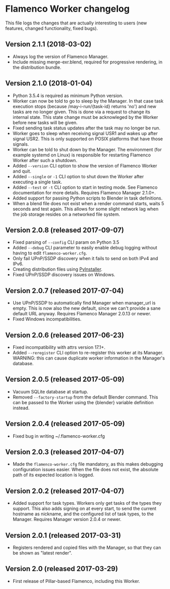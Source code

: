 # Flamenco Worker changelog

This file logs the changes that are actually interesting to users (new features,
changed functionality, fixed bugs).

## Version 2.1.1 (2018-03-02)

- Always log the version of Flamenco Manager.
- Include missing merge-exr.blend, required for progressive rendering, in the distribution bundle.


## Version 2.1.0 (2018-01-04)

- Python 3.5.4 is required as minimum Python version.
- Worker can now be told to go to sleep by the Manager. In that case task execution
  stops (because /may-i-run/{task-id} returns 'no') and new tasks are no longer given.
  This is done via a request to change its internal state. This state change must be
  acknowleged by the Worker before new tasks will be given.
- Fixed sending task status updates after the task may no longer be run.
- Worker goes to sleep when receiving signal USR1 and wakes up after signal USR2.
  This is only supported on POSIX platforms that have those signals.
- Worker can be told to shut down by the Manager. The environment (for example systemd
  on Linux) is responsible for restarting Flamenco Worker after such a shutdown.
- Added `--version` CLI option to show the version of Flamenco Worker and quit.
- Added `--single` or `-1` CLI option to shut down the Worker after executing a single task.
- Added `--test` or `-t` CLI option to start in testing mode. See Flamenco documentation
  for more details. Requires Flamenco Manager 2.1.0+.
- Added support for passing Python scripts to Blender in task definitions.
- When a blend file does not exist when a render command starts, waits 5 seconds and test
  again. This allows for some slight network lag when the job storage resides on a networked
  file system.


## Version 2.0.8 (released 2017-09-07)

- Fixed parsing of `--config` CLI param on Python 3.5
- Added `--debug` CLI parameter to easily enable debug logging without having
  to edit `flamenco-worker.cfg`.
- Only fail UPnP/SSDP discovery when it fails to send on both IPv4 and IPv6.
- Creating distribution files using [PyInstaller](http://www.pyinstaller.org/).
- Fixed UPnP/SSDP discovery issues on Windows.


## Version 2.0.7 (released 2017-07-04)

- Use UPnP/SSDP to automatically find Manager when manager_url is empty.
  This is now also the new default, since we can't provide a sane default URL anyway.
  Requires Flamenco Manager 2.0.13 or newer.
- Fixed Windows incompatibilities.


## Version 2.0.6 (released 2017-06-23)

- Fixed incompatibility with attrs version 17.1+.
- Added `--reregister` CLI option to re-register this worker at its Manager.
  WARNING: this can cause duplicate worker information in the Manager's database.


## Version 2.0.5 (released 2017-05-09)

- Vacuum SQLite database at startup.
- Removed `--factory-startup` from the default Blender command. This can be passed
  to the Worker using the {blender} variable definition instead.


## Version 2.0.4 (released 2017-05-09)

- Fixed bug in writing ~/.flamenco-worker.cfg


## Version 2.0.3 (released 2017-04-07)

- Made the `flamenco-worker.cfg` file mandatory, as this makes debugging configuration
  issues easier. When the file does not exist, the absolute path of its expected
  location is logged.


## Version 2.0.2 (released 2017-04-07)

- Added support for task types. Workers only get tasks of the types they support.
  This also adds signing on at every start, to send the current hostname as nickname,
  and the configured list of task types, to the Manager. Requires Manager version
  2.0.4 or newer.


## Version 2.0.1 (released 2017-03-31)

- Registers rendered and copied files with the Manager, so that they can be
  shown as "latest render".


## Version 2.0 (released 2017-03-29)

- First release of Pillar-based Flamenco, including this Worker.
